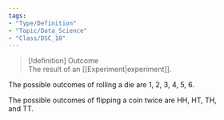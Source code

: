 ```yaml
---
tags:  
- "Type/Definition"  
- "Topic/Data_Science"  
- "Class/DSC_10"  
---
```

  
> [!definition] Outcome  
> The result of an [[Experiment|experiment]].  
  
The possible outcomes of rolling a die are 1, 2, 3, 4, 5, 6.  
  
The possible outcomes of flipping a coin twice are HH, HT, TH,  
and TT.  
